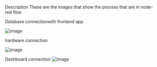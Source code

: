 Description
These are the images that show the process that are in node-red flow

Database connectionwith frontend app

![image](https://user-images.githubusercontent.com/31322102/113025246-59cc4280-914d-11eb-8e7c-3f63b3a31767.png)

hardware connection

![image](https://user-images.githubusercontent.com/31322102/113025327-72d4f380-914d-11eb-8107-526ecd34f23a.png)

Dashboard connection
![image](https://user-images.githubusercontent.com/31322102/113025552-af085400-914d-11eb-8b1d-48eb43d68ad5.png)

